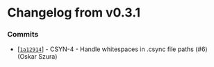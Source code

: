 # Changelog from v0.3.1
### Commits
* [[`1a12914`](https://github.com/smart-evolution/csync/commit/1a12914735e7c90fbdb6c816077e4ba7f7d5a4b9)] - CSYN-4 - Handle whitespaces in .csync file paths (#6) (Oskar Szura)